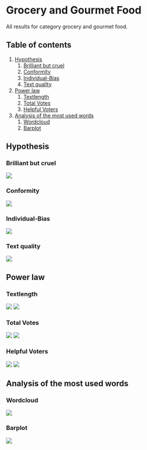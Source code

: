 # Grocery and Gourmet Food

All results for category grocery and gourmet food.

##  Table of contents

1. [Hypothesis](#hypothesis)
    1. [Brilliant but cruel](#brilliant-but-cruel)
    2. [Conformity](#conformity)
    3. [Individual-Bias](#individual-bias)
    4. [Text quality](#text-quality)
2. [Power law](#power-law)
    1. [Textlength](#textlength)
    2. [Total Votes](#total-votes)
    3. [Helpful Voters](#helpful-voters)
3. [Analysis of the most used words](#analysis-of-the-most-used-words)
    1. [Wordcloud](#wordcloud)    
    2. [Barplot](#barplot)

## Hypothesis

### Brilliant but cruel
![](./brilliantButCruelGroceryAndGourmetFood.gif)

### Conformity
![](./conformityGroceryAndGourmetFood.gif)

### Individual-Bias
![](./individualBiasGroceryAndGourmetFood.gif)

### Text quality
![](./scatterPlotwordcountGroceryAndGourmetFood.gif)

## Power law

### Textlength
![](./c_compareWordcountToOccurence_GroceryandGourmetFood.gif)
![](./c_powerlawWordcount_GroceryandGourmetFood.gif)

### Total Votes
![](./b_compareVotersToOccurence_GroceryandGourmetFood.gif)
![](./b_powerlawVoters_GroceryandGourmetFood.gif)

### Helpful Voters
![](./a_comparehelpfulVotersToOccurence_GroceryandGourmetFood.gif)
![](./a_powerlawHelpfulVoters_GroceryandGourmetFood.gif)

## Analysis of the most used words

### Wordcloud
![](./)

### Barplot
![](./)


